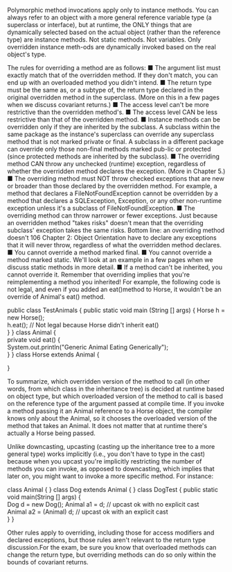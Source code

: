 Polymorphic method invocations apply only to instance methods.
 You can always refer to an object with a more general reference variable type (a superclass or interface), 
but at runtime, the ONLY things that are dynamically selected based on the actual object (rather than the reference type)
are instance methods. Not static methods. Not variables. 
 Only overridden instance meth-ods are dynamically invoked based on the real object's type.



The rules for overriding a method are as follows:
■   The argument list must exactly match that of the overridden method. If they don't match, you can end up 
with an overloaded method you didn't intend.
■   The return type must be the same as, or a subtype of, the return type declared in the original overridden 
method in the superclass. (More on this in a few pages when we discuss covariant returns.)
■   The access level can't be more restrictive than the overridden method's.
■   The access level CAN be less restrictive than that of the overridden method.
■   Instance methods can be overridden only if they are inherited by the subclass. 
A subclass within the same package as the instance's superclass can override any superclass method that is not 
marked private or final. A subclass in a different package can override only those non-final methods marked pub-lic or 
protected (since protected methods are inherited by the subclass).
■   The overriding method CAN throw any unchecked (runtime) exception, regardless of whether the overridden method 
declares the exception. (More in Chapter 5.)
■   The overriding method must NOT throw checked exceptions that are new or broader than those declared by the 
overridden method. For example, a method that declares a FileNotFoundException cannot be overridden by a method 
that declares a SQLException, Exception, or any other non-runtime exception unless it's a subclass of FileNotFoundException.
■   The overriding method can throw narrower or fewer exceptions. Just because an overridden method "takes risks"
doesn't mean that the overriding subclass' exception takes the same risks. Bottom line: an overriding method doesn't 106    Chapter    2:        Object    Orientation
have to declare any exceptions that it will never throw, regardless of what the overridden method declares.
■   You cannot override a method marked final.
■   You cannot override a method marked static. We'll look at an example in a few pages when we discuss static methods 
in more detail.
■   If a method can't be inherited, you cannot override it. Remember that overriding implies that you're reimplementing
a method you inherited! For example, the following code is not legal, and even if you added an eat()method to Horse,
it wouldn't be an override of Animal's eat() method.

public class TestAnimals {   public static void main (String [] args) {
      Horse h =  new Horse();     
       h.eat();                                                         // Not legal because Horse didn't inherit eat()   
       }
  }
       class Animal {  
        private void eat() {   
          System.out.println("Generic Animal Eating Generically");  
           }
    }
          class Horse extends Animal { 

}




To summarize, which overridden version of the method to call (in other words, from which class in the inheritance tree) is   decided at runtime based on object type, but which overloaded version of the method to call is based on the reference type of the argument passed at compile time. 
If you invoke a method passing it an Animal reference to a Horse object, the compiler knows only about the Animal, so it chooses the overloaded version of the method that takes an Animal. 
It does not matter that at runtime there's actually a Horse being passed.


Unlike downcasting, upcasting (casting up the inheritance tree to a more general type) works implicitly (i.e., you don't have to type in the cast) because when you upcast you're implicitly restricting the number of methods you can invoke, as opposed to downcasting, which implies that later on, you might want to invoke a more specific method. 
For instance:

  class Animal { }
  class Dog extends Animal { }
  class DogTest {  public static void main(String [] args) {  
  Dog d = new Dog();
  Animal a1 = d;           // upcast ok with no explicit cast    
  Animal a2 = (Animal) d;  // upcast ok with an explicit cast  
  }
}


Other rules apply to overriding, including those for access modifiers and declared exceptions, but those rules aren't relevant to the return type discussion.For the exam, be sure you know that overloaded methods can change the return type, but overriding methods can do so only within the bounds of covariant returns.















